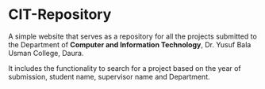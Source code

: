 # CIT-Repository

A simple website that serves as a repository for all the projects
submitted to the Department of **Computer and Information Technology**, Dr. Yusuf Bala Usman College, Daura.

It includes the functionality to search for a project based on the year of submission, student name, supervisor name and Department.
